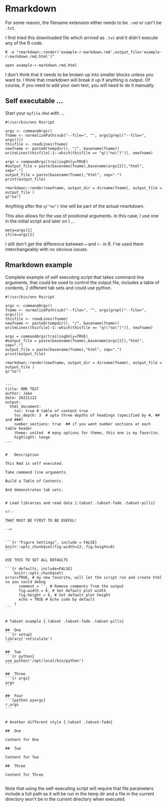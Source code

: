 
#	Rmarkdown



For some reason, the filename extension either needs to be `.rmd` or can't be `.txt`. 

I first tried this downloaded file which arrived as `.txt` and it didn't execute any of the R code.


```
R -e "rmarkdown::render('example-r-markdown.rmd',output_file='example-r-markdown.rmd.html')"

open example-r-markdown.rmd.html 
```



I don't think that it needs to be broken up into smaller blocks unless you want to.
I think that rmarkdown will break it up if anything is output.
Of course, if you need to add your own text, you will need to do it manually.



##	Self executable ...


Start your `myfile.Rmd` with ...

```
#!/usr/bin/env Rscript

args <- commandArgs()
fname <- normalizePath(sub("--file=", "", args[grepl("--file=", args)]))
thisfile <- readLines(fname)
newfname <- paste0(tempdir(), "/", basename(fname))
writeLines(thisfile[-1:-which(thisfile == "q(\"no\")")], newfname)

args = commandArgs(trailingOnly=TRUE)
#output_file = paste(basename(fname),basename(args[2]),"html", sep=".")
output_file = paste(basename(fname),"html", sep=".")
print(output_file)

rmarkdown::render(newfname, output_dir = dirname(fname), output_file = output_file )
q("no")
```

Anything after the `q("no")` line will be part of the actual rmarkdown.

This also allows for the use of positional arguments. 
In this case, I use one in the initial script and later on I ...

```{r}
meta=args[1]
ifile=args[2]
```


I still don't get the difference between `=` and `<-` in R. I've used them interchangeably with no obvious issues.



##	Rmarkdown example


Complete example of self executing script that takes command line arguments,
that could be used to control the output file,
includes a table of contents, 
2 different tab sets
and could use python.




````
#!/usr/bin/env Rscript

args <- commandArgs()
fname <- normalizePath(sub("--file=", "", args[grepl("--file=", args)]))
thisfile <- readLines(fname)
newfname <- paste0(tempdir(), "/", basename(fname))
writeLines(thisfile[-1:-which(thisfile == "q(\"no\")")], newfname)

args = commandArgs(trailingOnly=TRUE)
#output_file = paste(basename(fname),basename(args[2]),"html", sep=".")
output_file = paste(basename(fname),"html", sep=".")
print(output_file)

rmarkdown::render(newfname, output_dir = dirname(fname), output_file = output_file )
q("no")


---
title: RMD TEST
author: Jake
date: 20221122
output: 
  html_document:
    toc: true # table of content true
    toc_depth: 3  # upto three depths of headings (specified by #, ## and ###)
    number_sections: true  ## if you want number sections at each table header
    theme: united  # many options for theme, this one is my favorite.
    highlight: tango
---


#	Description

This Rmd is self executed.

Take command line arguments.

Build a Table of Contents.

And demonstrates tab sets.


# Load libraries and read data {.tabset .tabset-fade .tabset-pills}

<!--

THAT MUST BE FIRST TO BE USEFUL!

-->


```{r "Figure Settings", include = FALSE}
knitr::opts_chunk$set(fig.width=12, fig.height=8) 
```

USE THIS TO SET ALL DEFAULTS

```{r defaults, include=FALSE}
    knitr::opts_chunk$set(
error=TRUE, # my new favorite, will let the script run and create html so you could debug
      comment = '', # Remove comments from the output
      fig.width = 6, # Set default plot width
      fig.height = 6, # Set default plot height
      echo = TRUE # Echo code by default
    )   
```


# Tabset example {.tabset .tabset-fade .tabset-pills}

##	One
```{r setup}
library('reticulate')
```

##	Two
```{r python}
use_python('/opt/local/bin/python')
```

##	Three
```{r args}
args
```

##	Four
```{python pyargs}
r.args
```


# Another different style {.tabset .tabset-fade}

##	One

Content for One

##	Two

Content for Two

##	Three

Content for Three


````



Note that using the self-executing script will require that file parameters include a full path
as it will be run in the temp dir and a file in the current directory won't be in the current directory
when executed.



